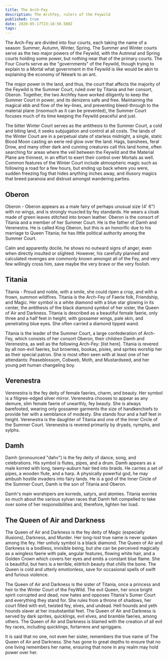```yaml
---
title: The Arch-Fey
description: The Archfey, rulers of the Feywild
published: true
date: 2020-05-17T23:18:50.580Z
tags: 
---
```


The Arch-Fey are divided into four courts, each taking the name of a season: Summer, Autumn, Winter, Spring. The Summer and Winter courts serve as the two major powers of the Feywild, with the Autmnal and Spring courts holding some power, but nothing near that of the primary courts. The Four Courts serve as the "governments" of the Feywild, though trying to explain to a Mortal what government in the Feywild is like would be akin to explaining the economy of Néeark to an ant.

The major power in the land, and thus, the court that affects the majority of the Feywild is the Summer Court, ruled over by Titania and her consort, Oberon. Together, the two Archfey have worked diligently to keep the Summer Court in power, and its denizens safe and free. Maintaining the magical ebb and flow of the ley-lines, and preventing bleed-through to the material plane (insomuch as it can be prevented), the Summer Court focuses much of its time keeping the Feywild peaceful and just.

The bitter Winter Court serves as the antithesis to the Summer Court, a cold and biting land, it seeks subjugation and control at all costs. The lands of the Winter Court are in a perpetual state of starless midnight, a single, static Blood Moon casting an eerie red glow over the land. Hags, banshees, feral Drow, and many other dark and cunning creatures call this land home, often searching for areas where the veil between the Feywild and the Material Plane are thinnest, in an effort to exert their control over Mortals as well. Common features of the Winter Court include atmospheric magic such as following a road for a few hours, but ending up back where you were, sudden freezing fog that hides anything inches away, and illusory magics that breed paranoia and distrust amongst wandering parties.

## Oberon
Oberon - Oberon appears as a male fairy of perhaps unusual size (4' 6") with no wings, and is strongly muscled by fey standards. He wears a cloak made of green leaves stitched into brown leather. Oberon is the consort of Titania and a member of her Summer Court. He is the father of Damh and Verenestra. He is called King Oberon, but this is an honorific due to his marriage to Queen Titania; he has little political authority among the Summer Court.

Calm and apparently docile, he shows no outward signs of anger, even when directly insulted or slighted. However, his carefully planned and calculated revenges are commonly known amongst all of the Fey, and very few willingly cross him, save maybe the very brave or the very foolish.

## Titania
Titania - Proud and noble, with a smile, she could ripen a crop, and with a frown, summon wildfires. Titania is the Arch-Fey of Faerie folk, Friendship, and Magic. Her symbol is a white diamond with a blue star glowing in its center, the antithesis of the black diamond symbol of her sister, the Queen of Air and Darkness. Titania is described as a beautiful female faerie, only three and a half feet in height, with gossamer wings, pale skin, and penetrating blue eyes. She often carried a diamond tipped wand.

Titania is the leader of the Summer Court, a large confederation of Arch-Fey, which consists of her consort Oberon, their children Damh and Verenestra, as well as the following Arch-Fey: [list here]. Titania is revered by all non-evil faeries, but brownies, bookas, pixies, and sprites worship her as their special patron. She is most often seen with at least one of her attendants: Peaseblossom, Cobweb, Moth, and Mustardseed, and her young pet human changeling boy.

## Verenestra
Verenestra is the fey deity of female faeries, charm, and beauty. Her symbol is a filigree-edged silver mirror. Verenestra chooses to appear as any demure, slim female faerie of unearthly, fey beauty. She is always barefooted, wearing only gossamer garments the size of handkerchiefs to provide her with a semblance of modesty. She stands four and a half feet in height. Verenestra is the daughter of Titania and one of the Inner Circle of the Summer Court. Verenestra is revered primarily by dryads, nymphs, and sylphs.

## Damh
Damh (pronounced "dahv") is the fey deity of dance, song, and celebrations. His symbol is flutes, pipes, and a drum. Damh appears as a male korred with long, tawny-auburn hair tied into braids. He carries a set of pipes, a wooden flute, and a harp. A physically powerful god, he may ambush hostile invaders into fairy lands. He is a god of the Inner Circle of the Summer Court, Damh is the son of Titania and Oberon.

Damh's main worshipers are korreds, satyrs, and atomies. Titania worries so much about the various sylvan races that Damh felt compelled to take over some of her responsibilities and, therefore, lighten her load.

## The Queen of Air and Darkness
The Queen of Air and Darkness is the fey deity of Magic (especially illusions), Darkness, and Murder. Her long-lost true name is never spoken among the fey. Her unholy symbol is a black diamond. The Queen of Air and Darkness is a bodiless, invisible being, but she can be perceived magically as a wingless faerie with pale, angular features, flowing white hair, and a Golden Crown which covers her eyes and emits a constant blue flame. She is beautiful, but hers is a terrible, eldritch beauty that chills the bone. The Queen is cold and utterly emotionless, save for occasional spells of swift and furious violence.

The Queen of Air and Darkness is the sister of Titania, once a princess and heir to the Winter Court of the FeyWild. The evil Queen, her once bright spirit corrupted and dead, now hates and opposes Titania's Sumer Court and everything they stand for. She rules from a throne of shadows, her court filled with evil, twisted fey, elves, and undead. Hell hounds and yeth hounds slaver at her insubstantial feet. The Queen of Air and Darkness is served by dark sprites, quicklings, evil elves, and bramble faeries, among others. The Queen of Air and Darkness is blamed with the creation of all evil fey races, including quicklings, forlarrens and spriggans.

It is said that no one, not even her sister, remembers the true name of The Queen of Air and Darkness. She has gone to great depths to ensure that no one living remembers her name, ensuring that none in any realm may hold power over her.